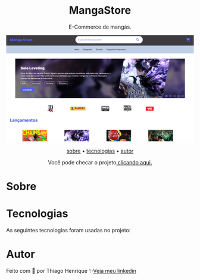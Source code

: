 <h1 align="center"> MangaStore </h1>

<p align="center"> E-Commerce de mangás. </p>

![Imagem do Projeto](./public/MangaStore.png)

<p align="center">
    <a href="#sobre">sobre</a> •
    <a href="#tecnologias">tecnologias</a> •
    <a href="#autor">autor</a> 
</p>

<!--<h4 align="center">🚧  This project is under construction . . .  🚧 </h4>-->

<p align="center">Você pode checar o projeto<a href="https://manga-store-ythiago03.vercel.app/"> clicando aqui.</a></p>

# Sobre
<!--
- A ideia do projeto é...
- Se você encontrar algum bug ou quiser me dar alguma dica fique a vontade para me chamar no email: ythiagohcfidencio@gmail.com
 -->
# Tecnologias

As seguintes tecnologias foram usadas no projeto:
<!--
- <a href="https://developer.mozilla.org/pt-BR/docs/Web/HTML">HTML5</a>
- <a href="https://developer.mozilla.org/pt-BR/docs/Web/CSS">CSS3</a>
- <a href="https://developer.mozilla.org/pt-BR/docs/Web/JavaScript">JavaScript</a>
-->
# Autor

Feito com 💜 por Thiago Henrique ✨<a href="https://www.linkedin.com/in/thiago-fid%C3%AAncio-a24578224/">Veja meu linkedin</a>
